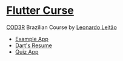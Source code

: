 # [Flutter Curse](https://www.udemy.com/course/curso-flutter)

[COD3R](https://www.cod3r.com.br/) Brazilian Course by [Leonardo Leitão](https://twitter.com/leonardomleitao)

* [Example App](https://github.com/robsonoduarte/learn-flutter/tree/master/flutter-curse/example)
* [Dart's Resume](https://github.com/robsonoduarte/learn-flutter/tree/master/flutter-curse/dart_resume)
* [Quiz App](https://github.com/robsonoduarte/learn-flutter/tree/master/flutter-curse/quiz_app)



